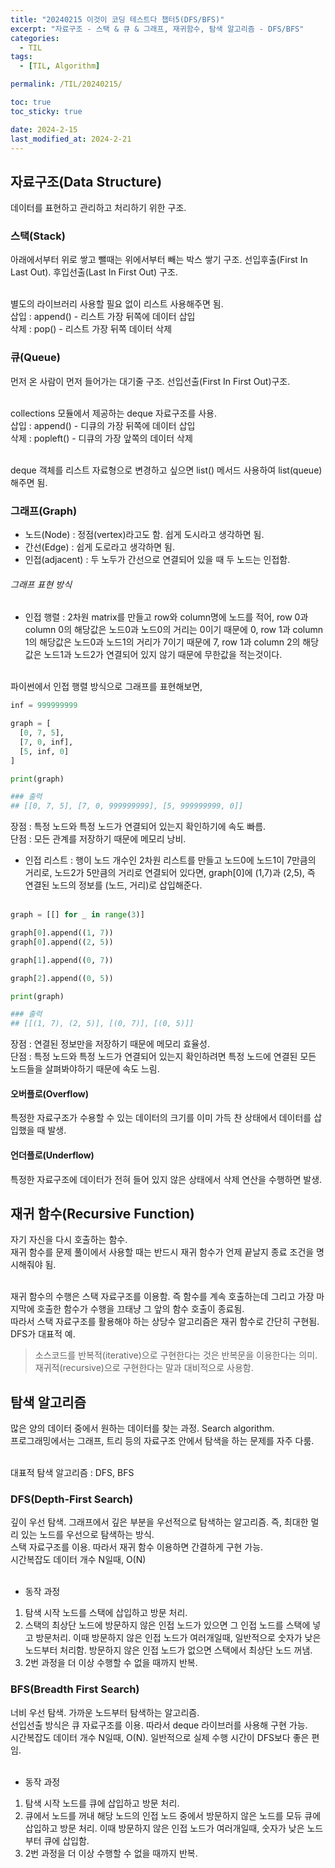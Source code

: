 ```yaml
---
title: "20240215 이것이 코딩 테스트다 챕터5(DFS/BFS)"
excerpt: "자료구조 - 스택 & 큐 & 그래프, 재귀함수, 탐색 알고리즘 - DFS/BFS"
categories:
  - TIL
tags:
  - [TIL, Algorithm]

permalink: /TIL/20240215/

toc: true
toc_sticky: true

date: 2024-2-15
last_modified_at: 2024-2-21
---
```


## 자료구조(Data Structure)
데이터를 표현하고 관리하고 처리하기 위한 구조.

### 스택(Stack)
아래에서부터 위로 쌓고 뺄때는 위에서부터 빼는 박스 쌓기 구조. 선입후출(First In Last Out). 후입선출(Last In First Out) 구조.<br><br>

별도의 라이브러리 사용할 필요 없이 리스트 사용해주면 됨.<br>
삽입 : append() - 리스트 가장 뒤쪽에 데이터 삽입 <br>
삭제 : pop() - 리스트 가장 뒤쪽 데이터 삭제 <br>

### 큐(Queue)
먼저 온 사람이 먼저 들어가는 대기줄 구조. 선입선출(First In First Out)구조.<br><br>

collections 모듈에서 제공하는 deque 자료구조를 사용.<br>
삽입 : append() - 디큐의 가장 뒤쪽에 데이터 삽입 <br>
삭제 : popleft() - 디큐의 가장 앞쪽의 데이터 삭제 <br><br>

deque 객체를 리스트 자료형으로 변경하고 싶으면 list() 메서드 사용하여 list(queue)해주면 됨.

### 그래프(Graph)
- 노드(Node) : 정점(vertex)라고도 함. 쉽게 도시라고 생각하면 됨.
- 간선(Edge) : 쉽게 도로라고 생각하면 됨.
- 인접(adjacent) : 두 노두가 간선으로 연결되어 있을 때 두 노드는 인접함.

###### 그래프 표현 방식
- 인접 행렬
  : 2차원 matrix를 만들고 row와 column명에 노드를 적어, row 0과 column 0의 해당값은 노드0과 노드0의 거리는 0이기 때문에 0, row 1과 column 1의 해당값은 노드0과 노드1의 거리가 7이기 때문에 7, row 1과 column 2의 해당값은 노드1과 노드2가 연결되어 있지 않기 때문에 무한값을 적는것이다.<br><br>

파이썬에서 인접 행렬 방식으로 그래프를 표현해보면, 

```python
inf = 999999999

graph = [
  [0, 7, 5],
  [7, 0, inf],
  [5, inf, 0]
]

print(graph)

### 출력
## [[0, 7, 5], [7, 0, 999999999], [5, 999999999, 0]]
```

장점 : 특정 노드와 특정 노드가 연결되어 있는지 확인하기에 속도 빠름.<br>
단점 : 모든 관계를 저장하기 때문에 메모리 낭비.

- 인접 리스트
  : 행이 노드 개수인 2차원 리스트를 만들고 노드0에 노드1이 7만큼의 거리로, 노드2가 5만큼의 거리로 연결되어 있다면, graph[0]에 (1,7)과 (2,5), 즉 연결된 노드의 정보를 (노드, 거리)로 삽입해준다.<br><br>

```python
graph = [[] for _ in range(3)]

graph[0].append((1, 7))
graph[0].append((2, 5))

graph[1].append((0, 7))

graph[2].append((0, 5))

print(graph)

### 출력
## [[(1, 7), (2, 5)], [(0, 7)], [(0, 5)]]
```

장점 : 연결된 정보만을 저장하기 때문에 메모리 효율성.<br>
단점 : 특정 노드와 특정 노드가 연결되어 있는지 확인하려면 특정 노드에 연결된 모든 노드들을 살펴봐야하기 때문에 속도 느림.

#### 오버플로(Overflow)
특정한 자료구조가 수용할 수 있는 데이터의 크기를 이미 가득 찬 상태에서 데이터를 삽입했을 때 발생.

#### 언더플로(Underflow)
특정한 자료구조에 데이터가 전혀 들어 있지 않은 상태에서 삭제 연산을 수행하면 발생.
<br>


## 재귀 함수(Recursive Function)
자기 자신을 다시 호출하는 함수.<br>
재귀 함수를 문제 풀이에서 사용할 때는 반드시 재귀 함수가 언제 끝날지 종료 조건을 명시해줘야 됨.<br><br>

재귀 함수의 수행은 스택 자료구조를 이용함. 즉 함수를 계속 호출하는데 그리고 가장 마지막에 호출한 함수가 수행을 끄태냥 그 앞의 함수 호출이 종료됨.<br>
따라서 스택 자료구조를 활용해야 하는 상당수 알고리즘은 재귀 함수로 간단히 구현됨. DFS가 대표적 예.<br>

> 소스코드를 반복적(iterative)으로 구현한다는 것은 반복문을 이용한다는 의미. 재귀적(recursive)으로 구현한다는 말과 대비적으로 사용함.


## 탐색 알고리즘
많은 양의 데이터 중에서 원하는 데이터를 찾는 과정. Search algorithm.<br>
프로그래밍에서는 그래프, 트리 등의 자료구조 안에서 탐색을 하는 문제를 자주 다룸.<br><br>

대표적 탐색 알고리즘 : DFS, BFS

### DFS(Depth-First Search)
깊이 우선 탐색. 그래프에서 깊은 부분을 우선적으로 탐색하는 알고리즘. 즉, 최대한 멀리 있는 노드를 우선으로 탐색하는 방식.<br>
스택 자료구조를 이용. 따라서 재귀 함수 이용하면 간결하게 구현 가능.<br>
시간복잡도 데이터 개수 N일때, O(N)<br><br>

* 동작 과정
1. 탐색 시작 노드를 스택에 삽입하고 방문 처리.
2. 스택의 최상단 노드에 방문하지 않은 인접 노드가 있으면 그 인접 노드를 스택에 넣고 방문처리. 이때 방문하지 않은 인접 노드가 여러개일때, 일반적으로 숫자가 낮은 노드부터 처리함. 방문하지 않은 인접 노드가 없으면 스택에서 최상단 노드 꺼냄.
3. 2번 과정을 더 이상 수행할 수 없을 때까지 반복.

### BFS(Breadth First Search)
너비 우선 탐색. 가까운 노드부터 탐색하는 알고리즘. <br>
선입선출 방식은 큐 자료구조를 이용. 따라서 deque 라이브러를 사용해 구현 가능.<br>
시간복잡도 데이터 개수 N일때, O(N). 일반적으로 실제 수행 시간이 DFS보다 좋은 편임.<br><br>

* 동작 과정
1. 탐색 시작 노드를 큐에 삽입하고 방문 처리.
2. 큐에서 노드를 꺼내 해당 노드의 인접 노드 중에서 방문하지 않은 노드를 모듀 큐에 삽입하고 방문 처리. 이때 방문하지 않은 인접 노드가 여러개일때, 숫자가 낮은 노드부터 큐에 삽입함.
3. 2번 과정을 더 이상 수행할 수 없을 때까지 반복.
